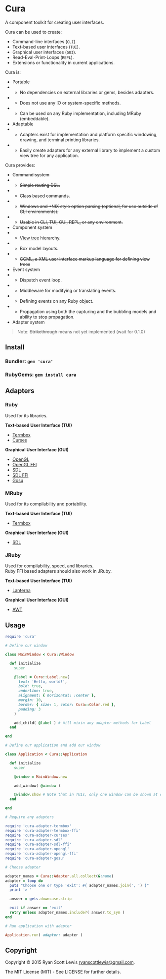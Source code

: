# Cura

A component toolkit for creating user interfaces.

Cura can be used to create:

* Command-line interfaces (`CLI`).
* Text-based user interfaces (`TUI`).
* Graphical user interfaces (`GUI`).
* Read-Eval-Print-Loops (`REPL`).
* Extensions or functionality in current applications.

Cura is:

* Portable
* * No dependencies on external libraries or gems, besides adapters.
* * Does not use any IO or system-specific methods.
* * Can be used on any Ruby implementation, including MRuby (embeddable).
* Adaptable
* * Adapters exist for implementation and platform specific windowing, drawing, and terminal printing libraries.
* * Easily create adapters for any external library to implement a custom view tree for any application.

Cura provides:

* <s>Command system</s>
* * <s>Simple routing DSL.</s>
* * <s>Class based commands.</s>
* * <s>Windows and \*NIX style option parsing (optional, for use outside of CLI environments).</s>
* * <s>Usable in CLI, TUI, GUI, REPL, or any environment.</s>
* Component system
* * [View tree][view_tree] hierarchy.
* * Box model layouts.
* * <s>CCML, a XML user interface markup language for defining view trees</s>
* Event system
* * Dispatch event loop.
* * Middleware for modifying or translating events.
* * Defining events on any Ruby object.
* * Propagation using both the capturing and the bubbling models and ability to stop propagation.
* Adapter system

> Note: <s>Strikethrough</s> means not yet implemented (wait for 0.1.0)

## Install

### Bundler: `gem 'cura'`

### RubyGems: `gem install cura`

## Adapters

### Ruby

Used for its libraries.

**Text-based User Interface (TUI)**

* [Termbox][ruby-termbox]
* [Curses][ruby-curses]

**Graphical User Interface (GUI)**

* [OpenGL][ruby-opengl]
* [OpenGL FFI][ruby-opengl-ffi]
* [SDL][ruby-sdl]
* [SDL FFI][ruby-sdl-ffi]
* [Gosu][ruby-gosu]

### MRuby

Used for its compilability and portability.

**Text-based User Interface (TUI)**

* [Termbox][mruby-termbox]

**Graphical User Interface (GUI)**

* [SDL][mruby-sdl]

### JRuby

Used for compilability, speed, and libraries.  
Ruby FFI based adapters should also work in JRuby.

**Text-based User Interface (TUI)**

* [Lanterna][jruby-lanterna]

**Graphical User Interface (GUI)**

* [AWT][jruby-awt]

## Usage

```rb
require 'cura'

# Define our window

class MainWindow < Cura::Window

  def initialize
    super

    @label = Cura::Label.new(
      text: 'Hello, world!',
      bold: true,
      underline: true,
      alignment: { horizontal: :center },
      margin: 10,
      border: { size: 1, color: Cura::Color.red },
      padding: 3
    )

    add_child( @label ) # Will mixin any adapter methods for Label
  end

end

# Define our application and add our window

class Application < Cura::Application

  def initialize
    super

    @window = MainWindow.new

    add_window( @window )

    @window.show # Note that in TUIs, only one window can be shown at once.
  end

end

# Require any adapters

require 'cura-adapter-termbox'
require 'cura-adapter-termbox-ffi'
require 'cura-adapter-curses'
require 'cura-adapter-sdl'
require 'cura-adapter-sdl-ffi'
require 'cura-adapter-opengl'
require 'cura-adapter-opengl-ffi'
require 'cura-adapter-gosu'

# Choose adapter

adapter_names = Cura::Adapter.all.collect(&:name)
adapter = loop do
  puts "Choose one or type 'exit': #{ adapter_names.join(', ') }"
  print '> '

  answer = gets.downcase.strip

  exit if answer == 'exit'
  retry unless adapter_names.include?( answer.to_sym )
end

# Run application with adapter

Application.run( adapter: adapter )
```

## Copyright

Copyright © 2015 Ryan Scott Lewis <ryanscottlewis@gmail.com>.

The MIT License (MIT) - See LICENSE for further details.

[view_tree]: http://www.mit.edu/~6.005/fa14/classes/22-graphical-user-interfaces/
[ruby-termbox]: https://github.com/RyanScottLewis/ruby-cura-adapter-termbox
[ruby-termbox-ffi]: https://github.com/RyanScottLewis/ruby-cura-adapter-termbox-ffi
[ruby-curses]: https://github.com/RyanScottLewis/ruby-cura-adapter-curses
[ruby-sdl]: https://github.com/RyanScottLewis/ruby-cura-adapter-sdl
[ruby-sdl-ffi]: https://github.com/RyanScottLewis/ruby-cura-adapter-sdl-ffi
[ruby-opengl]: https://github.com/RyanScottLewis/ruby-cura-adapter-opengl
[ruby-opengl-ffi]: https://github.com/RyanScottLewis/ruby-cura-adapter-opengl-ffi
[ruby-gosu]: https://github.com/RyanScottLewis/ruby-cura-adapter-gosu
[mruby-termbox]: https://github.com/RyanScottLewis/mruby-cura-adapter-termbox
[mruby-sdl]: https://github.com/RyanScottLewis/mruby-cura-adapter-sdl
[jruby-lanterna]: https://github.com/RyanScottLewis/jruby-cura-adapter-lanterna
[jruby-awt]: https://github.com/RyanScottLewis/jruby-cura-adapter-awt
